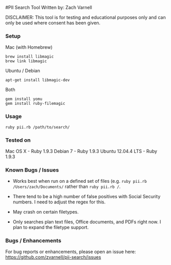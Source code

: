 #PII Search Tool
Written by: Zach Varnell

DISCLAIMER: This tool is for testing and educational purposes only and can only be used where consent has been given.

### Setup
Mac (with Homebrew)

```
brew install libmagic
brew link libmagic
```
Ubuntu / Debian

```
apt-get install libmagic-dev
```

Both

```
gem install yomu
gem install ruby-filemagic
```

### Usage
```
ruby pii.rb /path/to/search/
```

### Tested on
Mac OS X - Ruby 1.9.3
Debian 7 - Ruby 1.9.3
Ubuntu 12.04.4 LTS - Ruby 1.9.3

### Known Bugs / Issues
- Works best when run on a defined set of files (e.g. ```ruby pii.rb /Users/zach/Documents/``` rather than ```ruby pii.rb /```.

- There tend to be a high number of false positives with Social Security numbers. I need to adjust the regex for this.

- May crash on certain filetypes.

- Only searches plan text files, Office documents, and PDFs right now. I plan to expand the filetype support. 

### Bugs / Enhancements
For bug reports or enhancements, please open an issue here: https://github.com/zvarnell/pii-search/issues